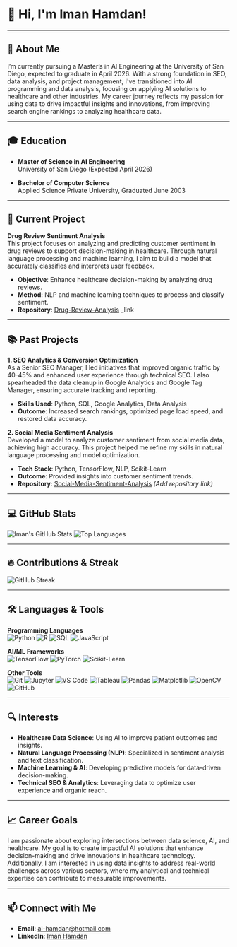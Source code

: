 # 👋 Hi, I'm Iman Hamdan!

---

## 🚀 About Me
I’m currently pursuing a Master’s in AI Engineering at the University of San Diego, expected to graduate in April 2026. With a strong foundation in SEO, data analysis, and project management, I've transitioned into AI programming and data analysis, focusing on applying AI solutions to healthcare and other industries. My career journey reflects my passion for using data to drive impactful insights and innovations, from improving search engine rankings to analyzing healthcare data.

---

## 🎓 Education

- **Master of Science in AI Engineering**  
  University of San Diego (Expected April 2026)

- **Bachelor of Computer Science**  
  Applied Science Private University, Graduated June 2003

---

## 🌱 Current Project
**Drug Review Sentiment Analysis**  
This project focuses on analyzing and predicting customer sentiment in drug reviews to support decision-making in healthcare. Through natural language processing and machine learning, I aim to build a model that accurately classifies and interprets user feedback.

- **Objective**: Enhance healthcare decision-making by analyzing drug reviews.
- **Method**: NLP and machine learning techniques to process and classify sentiment.
- **Repository**: [Drug-Review-Analysis](#) _link
---

## 📚 Past Projects

**1. SEO Analytics & Conversion Optimization**  
As a Senior SEO Manager, I led initiatives that improved organic traffic by 40-45% and enhanced user experience through technical SEO. I also spearheaded the data cleanup in Google Analytics and Google Tag Manager, ensuring accurate tracking and reporting.

- **Skills Used**: Python, SQL, Google Analytics, Data Analysis
- **Outcome**: Increased search rankings, optimized page load speed, and restored data accuracy.

**2. Social Media Sentiment Analysis**  
Developed a model to analyze customer sentiment from social media data, achieving high accuracy. This project helped me refine my skills in natural language processing and model optimization.

- **Tech Stack**: Python, TensorFlow, NLP, Scikit-Learn
- **Outcome**: Provided insights into customer sentiment trends.
- **Repository**: [Social-Media-Sentiment-Analysis](#) _(Add repository link)_

---

## 💻 GitHub Stats
![Iman's GitHub Stats](https://github-readme-stats.vercel.app/api?username=Iman-hamdan&show_icons=true&theme=radical)
![Top Languages](https://github-readme-stats.vercel.app/api/top-langs/?username=Iman-hamdan&layout=compact&theme=radical)

---

## 🔥 Contributions & Streak
![GitHub Streak](https://github-readme-streak-stats.herokuapp.com/?user=Iman-hamdan&theme=radical)

---

## 🛠️ Languages & Tools

**Programming Languages**  
![Python](https://img.shields.io/badge/Python-3776AB?style=for-the-badge&logo=python&logoColor=white) 
![R](https://img.shields.io/badge/R-276DC3?style=for-the-badge&logo=r&logoColor=white) 
![SQL](https://img.shields.io/badge/SQL-4479A1?style=for-the-badge&logo=postgresql&logoColor=white)
![JavaScript](https://img.shields.io/badge/JavaScript-F7DF1E?style=for-the-badge&logo=javascript&logoColor=black)

**AI/ML Frameworks**  
![TensorFlow](https://img.shields.io/badge/TensorFlow-FF6F00?style=for-the-badge&logo=tensorflow&logoColor=white) 
![PyTorch](https://img.shields.io/badge/PyTorch-EE4C2C?style=for-the-badge&logo=pytorch&logoColor=white) 
![Scikit-Learn](https://img.shields.io/badge/Scikit--Learn-F7931E?style=for-the-badge&logo=scikit-learn&logoColor=white)

**Other Tools**  
![Git](https://img.shields.io/badge/Git-F05032?style=for-the-badge&logo=git&logoColor=white) 
![Jupyter](https://img.shields.io/badge/Jupyter-F37626?style=for-the-badge&logo=jupyter&logoColor=white) 
![VS Code](https://img.shields.io/badge/VS_Code-007ACC?style=for-the-badge&logo=visual-studio-code&logoColor=white)
![Tableau](https://img.shields.io/badge/Tableau-E97627?style=for-the-badge&logo=tableau&logoColor=white)
![Pandas](https://img.shields.io/badge/Pandas-150458?style=for-the-badge&logo=pandas&logoColor=white)
![Matplotlib](https://img.shields.io/badge/Matplotlib-013243?style=for-the-badge)
![OpenCV](https://img.shields.io/badge/OpenCV-5C3EE8?style=for-the-badge&logo=opencv&logoColor=white)
![GitHub](https://img.shields.io/badge/GitHub-181717?style=for-the-badge&logo=github&logoColor=white)

---

## 🔍 Interests
- **Healthcare Data Science**: Using AI to improve patient outcomes and insights.
- **Natural Language Processing (NLP)**: Specialized in sentiment analysis and text classification.
- **Machine Learning & AI**: Developing predictive models for data-driven decision-making.
- **Technical SEO & Analytics**: Leveraging data to optimize user experience and organic reach.

---

## 📈 Career Goals
I am passionate about exploring intersections between data science, AI, and healthcare. My goal is to create impactful AI solutions that enhance decision-making and drive innovations in healthcare technology. Additionally, I am interested in using data insights to address real-world challenges across various sectors, where my analytical and technical expertise can contribute to measurable improvements.

---

## 📫 Connect with Me
- **Email**: al-hamdan@hotmail.com
- **LinkedIn**: [Iman Hamdan](https://www.linkedin.com/in/iman-hamdan/)

